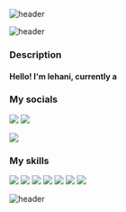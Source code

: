 ![header](https://capsule-render.vercel.app/api?type=waving&color=0:acb6e5,100:86fde8&height=200&section=header&text=Hello,%20I'm%20lehan1&fontSize=50&fontColor=ffffff&reversal=false)

![header](https://capsule-render.vercel.app/api?type=rounded&color=gradient&text=%20Hello%20and%20welcome%20to%20my%20Github%20profile!%20&height=100&fontSize=30&textBg=true)

### Description
#### Hello! I'm lehani, currently a 

### My socials
![](https://img.icons8.com/ultraviolet/30/000000/discord-logo.png) ![](https://img.shields.io/badge/zoovy-%233502-blue)
<br/>

[![](https://img.icons8.com/office/30/000000/twitter.png)](https://twitter.com/Lehani_)

### My skills

![](https://img.icons8.com/color/48/000000/python--v1.png) ![](https://img.icons8.com/ios/48/000000/flask.png) ![](https://img.icons8.com/color/48/000000/c-plus-plus-logo.png) ![](https://img.icons8.com/office/48/000000/sql.png) ![](https://img.icons8.com/stickers/48/000000/api.png) ![](https://img.icons8.com/color/48/000000/flutter.png) ![](https://img.icons8.com/color/48/000000/dart.png)

![header](https://capsule-render.vercel.app/api?type=waving&color=0:acb6e5,100:86fde8&height=200&section=header&text=bye!&fontSize=50&textBg=false&fontColor=ffffff&section=footer)

